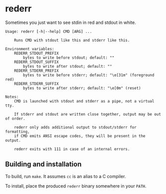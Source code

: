 rederr
======

Sometimes you just want to see stdin in red and stdout in white.

    Usage: rederr [-h|--help] CMD [ARG] ...

        Runs CMD with stdout like this and stderr like this.

    Environment variables:
        REDERR_STDOUT_PREFIX
            bytes to write before stdout; default: ""
        REDERR_STDOUT_SUFFIX
            bytes to write after stdout; default: ""
        REDERR_STDERR_PREFIX
            bytes to write before stderr; default: "\e[31m" (foreground red)
        REDERR_STDERR_SUFFIX
            bytes to write after stderr; default: "\e[0m" (reset)

    Notes:
        CMD is launched with stdout and stderr as a pipe, not a virtual tty.

        If stderr and stdout are written close together, output may be out of order.

        rederr only adds additional output to stdout/stderr for formatting,
        if CMD emits ANSI escape codes, they will be present in the output.

        rederr exits with 111 in case of an internal errors.


## Building and installation

To build, run `make`. It assumes `cc` is an alias to a C compiler. 

To install, place the produced `rederr` binary somewhere in your `PATH`.
